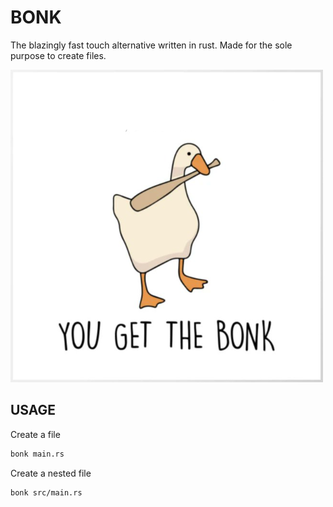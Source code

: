 # BONK

The blazingly fast touch alternative written in rust. Made for the sole purpose to create files.

![Bonky bonk](./bonk.png)

## USAGE

Create a file

```bash
bonk main.rs
```

Create a nested file

```bash
bonk src/main.rs
```
